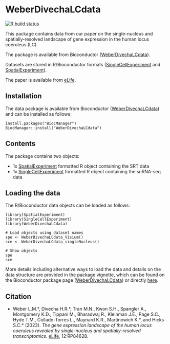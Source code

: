 # WeberDivechaLCdata

[![R build status](https://github.com/lmweber/WeberDivechaLCdata/workflows/R-CMD-check-bioc/badge.svg)](https://github.com/lmweber/WeberDivechaLCdata/actions)


This package contains data from our paper on the single-nucleus and spatially-resolved landscape of gene expression in the human locus coeruleus (LC).

The package is available from Bioconductor ([WeberDivechaLCdata](https://bioconductor.org/packages/WeberDivechaLCdata)).

Datasets are stored in R/Bioconductor formats ([SingleCellExperiment](https://bioconductor.org/packages/SingleCellExperiment) and [SpatialExperiment](https://bioconductor.org/packages/SpatialExperiment)).

The paper is available from [eLife](https://elifesciences.org/articles/84628).


## Installation

The data package is available from Bioconductor ([WeberDivechaLCdata](https://bioconductor.org/packages/WeberDivechaLCdata)) and can be installed as follows:

```
install.packages("BiocManager")
BiocManager::install("WeberDivechaLCdata")
```


## Contents

The package contains two objects:

- 1x [SpatialExperiment](https://bioconductor.org/packages/SpatialExperiment) formatted R object containing the SRT data
- 1x [SingleCellExperiment](https://bioconductor.org/packages/SingleCellExperiment) formatted R object containing the snRNA-seq data


## Loading the data

The R/Bioconductor data objects can be loaded as follows:

```
library(SpatialExperiment)
library(SingleCellExperiment)
library(WeberDivechaLCdata)

# Load objects using dataset names
spe <- WeberDivechaLCdata_Visium()
sce <- WeberDivechaLCdata_singleNucleus()

# Show objects
spe
sce
```

More details including alternative ways to load the data and details on the data structure are provided in the package vignette, which can be found on the Bioconductor package page ([WeberDivechaLCdata](https://bioconductor.org/packages/WeberDivechaLCdata)) or directly [here](https://bioconductor.org/packages/release/data/experiment/vignettes/WeberDivechaLCdata/inst/doc/WeberDivechaLCdata.html).


## Citation

- Weber L.M.\*, Divecha H.R.\*, Tran M.N., Kwon S.H., Spangler A., Montgomery K.D., Tippani M., Bharadwaj R., Kleinman J.E., Page S.C., Hyde T.M., Collado-Torres L., Maynard K.R., Martinowich K.\*, and Hicks S.C.\* (2023). *The gene expression landscape of the human locus coeruleus revealed by single-nucleus and spatially-resolved transcriptomics.* [eLife](https://elifesciences.org/articles/84628), 12:RP84628.
